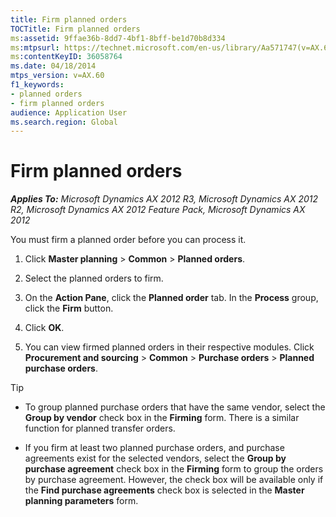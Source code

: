 ```yaml
---
title: Firm planned orders
TOCTitle: Firm planned orders
ms:assetid: 9ffae36b-8dd7-4bf1-8bff-be1d70b8d334
ms:mtpsurl: https://technet.microsoft.com/en-us/library/Aa571747(v=AX.60)
ms:contentKeyID: 36058764
ms.date: 04/18/2014
mtps_version: v=AX.60
f1_keywords:
- planned orders
- firm planned orders
audience: Application User
ms.search.region: Global
---
```


# Firm planned orders 


_**Applies To:** Microsoft Dynamics AX 2012 R3, Microsoft Dynamics AX 2012 R2, Microsoft Dynamics AX 2012 Feature Pack, Microsoft Dynamics AX 2012_

You must firm a planned order before you can process it.

1.  Click **Master planning** \> **Common** \> **Planned orders**.

2.  Select the planned orders to firm.

3.  On the **Action Pane**, click the **Planned order** tab. In the **Process** group, click the **Firm** button.

4.  Click **OK**.

5.  You can view firmed planned orders in their respective modules. Click **Procurement and sourcing** \> **Common** \> **Purchase orders** \> **Planned purchase orders**.


> [!TIP]
> <UL>
> <LI>
> <P>To group planned purchase orders that have the same vendor, select the <STRONG>Group by vendor</STRONG> check box in the <STRONG>Firming</STRONG> form. There is a similar function for planned transfer orders.</P>
> <LI>
> <P>If you firm at least two planned purchase orders, and purchase agreements exist for the selected vendors, select the <STRONG>Group by purchase agreement</STRONG> check box in the <STRONG>Firming</STRONG> form to group the orders by purchase agreement. However, the check box will be available only if the <STRONG>Find purchase agreements</STRONG> check box is selected in the <STRONG>Master planning parameters</STRONG> form.</P></LI></UL>


  


